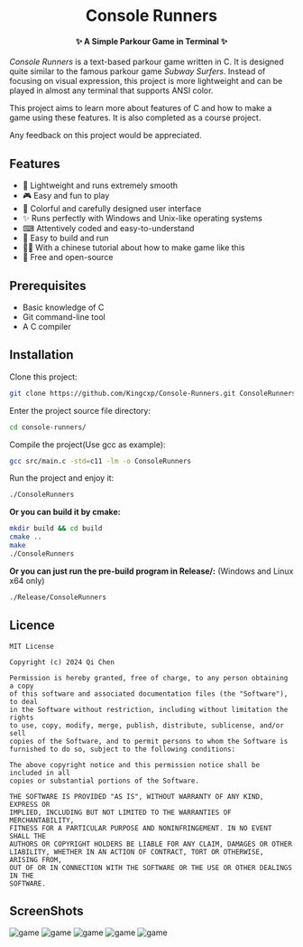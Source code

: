 <div align="center">

# Console Runners

#### ✨ A Simple Parkour Game in Terminal ✨

</div>

_Console Runners_ is a text-based parkour game written in C. It is designed quite similar to the famous parkour game _Subway Surfers_. Instead of focusing on visual expression, this project is more lightweight and can be played in almost any terminal that supports ANSI color.

This project aims to learn more about features of C and how to make a game using these features. It is also completed as a course project.

Any feedback on this project would be appreciated.

## Features

- 🚀 Lightweight and runs extremely smooth
- 🎮 Easy and fun to play
- 🎨 Colorful and carefully designed user interface
- ✨ Runs perfectly with Windows and Unix-like operating systems
- ⌨ Attentively coded and easy-to-understand
- 🔨 Easy to build and run
- 🧑‍🏫 With a chinese tutorial about how to make game like this
- 🎁 Free and open-source

## Prerequisites
- Basic knowledge of C
- Git command-line tool
- A C compiler

## Installation
Clone this project:
```sh
git clone https://github.com/Kingcxp/Console-Runners.git ConsoleRunners/
```
Enter the project source file directory:
```sh
cd console-runners/
```
Compile the project(Use gcc as example):
```sh
gcc src/main.c -std=c11 -lm -o ConsoleRunners
```
Run the project and enjoy it:
```sh
./ConsoleRunners
```

__Or you can build it by cmake:__
```sh
mkdir build && cd build
cmake ..
make
./ConsoleRunners
```

__Or you can just run the pre-build program in Release/:__
(Windows and Linux x64 only)
```sh
./Release/ConsoleRunners
```

## Licence
```
MIT License

Copyright (c) 2024 Qi Chen

Permission is hereby granted, free of charge, to any person obtaining a copy
of this software and associated documentation files (the "Software"), to deal
in the Software without restriction, including without limitation the rights
to use, copy, modify, merge, publish, distribute, sublicense, and/or sell
copies of the Software, and to permit persons to whom the Software is
furnished to do so, subject to the following conditions:

The above copyright notice and this permission notice shall be included in all
copies or substantial portions of the Software.

THE SOFTWARE IS PROVIDED "AS IS", WITHOUT WARRANTY OF ANY KIND, EXPRESS OR
IMPLIED, INCLUDING BUT NOT LIMITED TO THE WARRANTIES OF MERCHANTABILITY,
FITNESS FOR A PARTICULAR PURPOSE AND NONINFRINGEMENT. IN NO EVENT SHALL THE
AUTHORS OR COPYRIGHT HOLDERS BE LIABLE FOR ANY CLAIM, DAMAGES OR OTHER
LIABILITY, WHETHER IN AN ACTION OF CONTRACT, TORT OR OTHERWISE, ARISING FROM,
OUT OF OR IN CONNECTION WITH THE SOFTWARE OR THE USE OR OTHER DEALINGS IN THE
SOFTWARE.
```

## ScreenShots

![game](screenshots/README/game.png)
![game](screenshots/README/menu.png)
![game](screenshots/README/paused.png)
![game](screenshots/README/revive.png)
![game](screenshots/README/store.png)
